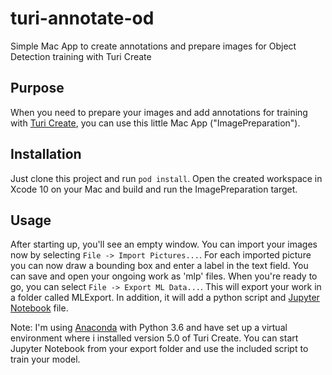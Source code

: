 # turi-annotate-od
Simple Mac App to create annotations and prepare images for Object Detection training with Turi Create

Purpose
--------------

When you need to prepare your images and add annotations for training with [Turi Create](https://github.com/apple/turicreate), you can use this little Mac App ("ImagePreparation").

## Installation

Just clone this project and run ```pod install```.
Open the created workspace in Xcode 10 on your Mac and build and run the ImagePreparation target.

## Usage

After starting up, you'll see an empty window. You can import your images now by selecting ```File -> Import Pictures...```.
For each imported picture you can now draw a bounding box and enter a label in the text field. You can save and open your ongoing work
as 'mlp' files. When you're ready to go, you can select ```File -> Export ML Data...```. 
This will export your work in a folder called MLExport. In addition, it will add a python script and [Jupyter Notebook](http://jupyter.org) file.

Note: I'm using [Anaconda](https://www.anaconda.com) with Python 3.6 and have set up a virtual environment where i installed version 5.0 of Turi Create. You can 
start Jupyter Notebook from your export folder and use the included script to train your model.

